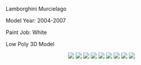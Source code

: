 <p>
Lamborghini Murcielago 

Model Year: 2004-2007

Paint Job: White

Low Poly 3D Model
</p>

<p align="center"> 
  <img src="https://github.com/MSkall/Models/blob/master/Maya/Car/murcI_persp_view.jpg">
  <img src="https://github.com/MSkall/Models/blob/master/Maya/Car/murci_back_view.jpg">
  <img src="https://github.com/MSkall/Models/blob/master/Maya/Car/murci_front_view.jpg">
  <img src="https://github.com/MSkall/Models/blob/master/Maya/Car/murci_persp_back_view.jpg">
  <img src="https://github.com/MSkall/Models/blob/master/Maya/Car/murci_side_view.jpg">
  <img src="https://github.com/MSkall/Models/blob/master/Maya/Car/murci_top_view.jpg">
  <img src="https://github.com/MSkall/Models/blob/master/Maya/Car/murcielago_scene1.jpg">
  <img src="https://github.com/MSkall/Models/blob/master/Maya/Car/UV_snapshot5.jpg">
  <img src="https://github.com/MSkall/Models/blob/master/Maya/Car/murcielago_texture.jpg">
</p>
